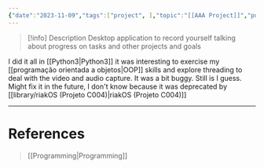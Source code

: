 ```yaml
---
{"date":"2023-11-09","tags":["project", ],"topic":"[[AAA Project]]","publish":true,"description":"Video Logging Desktop App","PassFrontmatter":true}
---
```


>[!info] Description
> Desktop application to record yourself talking about progress on tasks and other projects and goals

I did it all in [[Python3\|Python3]] it was interesting to exercise my [[programação orientada a objetos\|OOP]] skills and explore threading to deal with the video and audio capture. It was a bit buggy. Still is I guess. Might fix it in the future, I don't know because it was deprecated by [[library/riakOS (Projeto C004)\|riakOS (Projeto C004)]]

---
# References
>[[Programming\|Programming]]